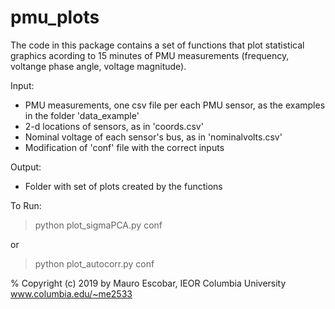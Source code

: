 # pmu_plots



The code in this package contains a set of functions that plot statistical graphics acording to 15 minutes of PMU measurements (frequency, voltange phase angle, voltage magnitude).

Input:
 - PMU measurements, one csv file per each PMU sensor, as the examples in the folder 'data_example'
 - 2-d locations of sensors, as in 'coords.csv'
 - Nominal voltage of each sensor's bus, as in 'nominalvolts.csv'
 - Modification of 'conf' file with the correct inputs
 
 Output:
 - Folder with set of plots created by the functions
 
 To Run:
 > python plot_sigmaPCA.py conf
 
 or
 > python plot_autocorr.py conf



%   Copyright (c) 2019 by Mauro Escobar, IEOR Columbia University   www.columbia.edu/~me2533
